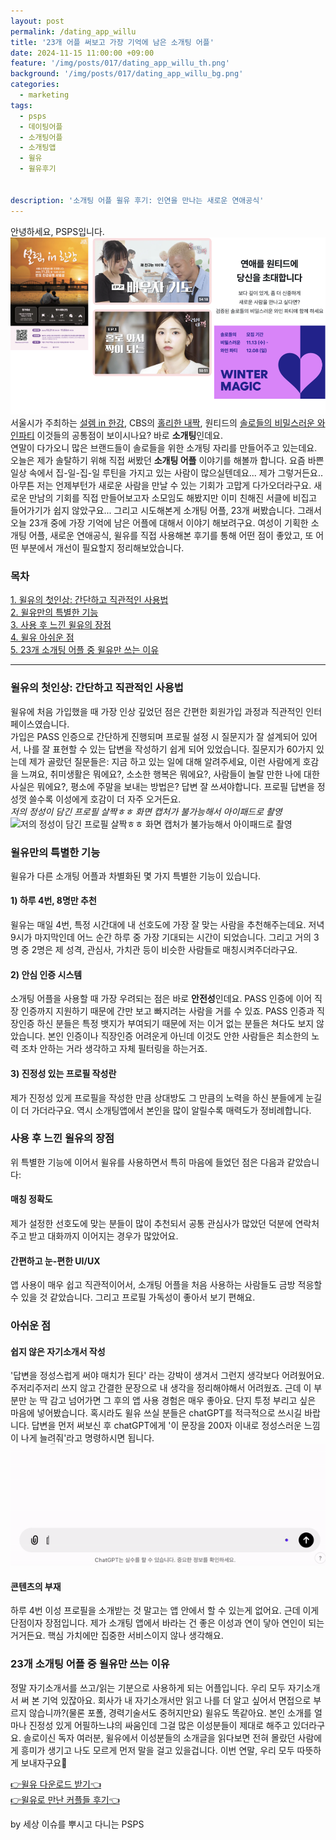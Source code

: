 ```yaml
---
layout: post
permalink: /dating_app_willu
title: '23개 어플 써보고 가장 기억에 남은 소개팅 어플'
date: 2024-11-15 11:00:00 +09:00
feature: '/img/posts/017/dating_app_willu_th.png'
background: '/img/posts/017/dating_app_willu_bg.png'
categories:
  - marketing
tags:
  - psps
  - 데이팅어플
  - 소개팅어플
  - 소개팅앱
  - 윌유
  - 윌유후기


description: '소개팅 어플 윌유 후기: 인연을 만나는 새로운 연애공식'
---
```


안녕하세요, PSPS입니다.  
![2024년 다양한 소개팅 이벤트들](/img/posts/017/brands_dating_event.png)
서울시가 주최하는 [설렘 in 한강](https://hangang.seoul.go.kr/www/eventMng/detail.do?srchType=list&mid=538&evntSn=247), CBS의 [홀리한 내짝](https://www.youtube.com/watch?v=kNMAvzb6um4&t=4s), 원티드의 [솔로들의 비밀스러운 와인파티](https://www.wanted.co.kr/events/wintermagic2024?trk=feed_main-feed-card_feed-article-content) 이것들의 공통점이 보이시나요? 바로 **소개팅**인데요.  
연말이 다가오니 많은 브랜드들이 솔로들을 위한 소개팅 자리를 만들어주고 있는데요. 오늘은 제가 솔탈하기 위해 직접 써봤던 **소개팅 어플** 이야기를 해볼까 합니다.
요즘 바쁜 일상 속에서 집-일-집-일 루틴을 가지고 있는 사람이 많으실텐데요... 제가 그렇거든요.. 아무튼 저는 언제부턴가 새로운 사람을 만날 수 있는 기회가 고맙게 다가오더라구요. 새로운 만남의 기회를 직접 만들어보고자 소모임도 해봤지만 이미 친해진 서클에 비집고 들어가기가 쉽지 않았구요... 그리고 시도해본게 소개팅 어플, 23개 써봤습니다. 그래서 오늘 23개 중에 가장 기억에 남은 어플에 대해서 이야기 해보려구요. 여성이 기획한 소개팅 어플, 새로운 연애공식, 윌유를 직접 사용해본 후기를 통해 어떤 점이 좋았고, 또 어떤 부분에서 개선이 필요할지 정리해보았습니다.

### 목차
<a href = "#윌유의-첫인상:-간단하고-직관적인-사용법">1. 윌유의 첫인상: 간단하고 직관적인 사용법</a><br>
<a href = "#윌유만의-특별한-기능">2. 윌유만의 특별한 기능</a><br>
<a href = "#사용-후-느낀-윌유의-장점">3. 사용 후 느낀 윌유의 장점</a><br>
<a href = "#아쉬운-점">4. 윌유 아쉬운 점</a><br>
<a href = "#23개-소개팅-어플-중-윌유만-쓰는-이유">5. 23개 소개팅 어플 중 윌유만 쓰는 이유</a><br>
<hr>

### 윌유의 첫인상: 간단하고 직관적인 사용법

윌유에 처음 가입했을 때 가장 인상 깊었던 점은 간편한 회원가입 과정과 직관적인 인터페이스였습니다.  
가입은 PASS 인증으로 간단하게 진행되며 프로필 설정 시 질문지가 잘 설계되어 있어서, 나를 잘 표현할 수 있는 답변을 작성하기 쉽게 되어 있었습니다. 질문지가 60가지 있는데 제가 골랐던 질문들은: 지금 하고 있는 일에 대해 알려주세요, 이런 사람에게 호감을 느껴요, 취미생활은 뭐에요?, 소소한 행복은 뭐에요?, 사람들이 놀랄 만한 나에 대한 사실은 뭐에요?, 평소에 주말을 보내는 방법은? 답변 잘 쓰셔야합니다. 프로필 답변을 정성껏 쓸수록 이성에게 호감이 더 자주 오거든요.<br>
*저의 정성이 담긴 프로필 살짝ㅎㅎ 화면 캡처가 불가능해서 아이패드로 촬영*<br>
![저의 정성이 담긴 프로필 살짝ㅎㅎ 화면 캡처가 불가능해서 아이패드로 촬영](/img/posts/017/willu_profile_screenshop_block.gif)

### 윌유만의 특별한 기능

윌유가 다른 소개팅 어플과 차별화된 몇 가지 특별한 기능이 있습니다.

#### 1) 하루 4번, 8명만 추천
윌유는 매일 4번, 특정 시간대에 내 선호도에 가장 잘 맞는 사람을 추천해주는데요. 저녁 9시가 마지막인데 어느 순간 하루 중 가장 기대되는 시간이 되었습니다. 그리고 거의 3명 중 2명은 제 성격, 관심사, 가치관 등이 비슷한 사람들로 매칭시켜주더라구요.

#### 2) 안심 인증 시스템  
소개팅 어플을 사용할 때 가장 우려되는 점은 바로 **안전성**인데요. PASS 인증에 이어 직장 인증까지 지원하기 때문에 간만 보고 빠지려는 사람을 거를 수 있죠. PASS 인증과 직장인증 하신 분들은 특정 뱃지가 부여되기 때문에 저는 이거 없는 분들은 쳐다도 보지 않았습니다. 본인 인증이나 직장인증 어려운게 아닌데 이것도 안한 사람들은 최소한의 노력 조차 안하는 거라 생각하고 자체 필터링을 하는거죠.

#### 3) 진정성 있는 프로필 작성란
제가 진정성 있게 프로필을 작성한 만큼 상대방도 그 만큼의 노력을 하신 분들에게 눈길이 더 가더라구요. 역시 소개팅앱에서 본인을 많이 알릴수록 매력도가 정비례합니다.



### 사용 후 느낀 윌유의 장점

위 특별한 기능에 이어서 윌유를 사용하면서 특히 마음에 들었던 점은 다음과 같았습니다:

#### **매칭 정확도**
제가 설정한 선호도에 맞는 분들이 많이 추천되서 공통 관심사가 많았던 덕분에 연락처 주고 받고 대화까지 이어지는 경우가 많았어요.

#### **간편하고 눈-편한 UI/UX**  
앱 사용이 매우 쉽고 직관적이어서, 소개팅 어플을 처음 사용하는 사람들도 금방 적응할 수 있을 것 같았습니다. 그리고 프로필 가독성이 좋아서 보기 편해요. 

### 아쉬운 점

#### 쉽지 않은 자기소개서 작성
'답변을 정성스럽게 써야 매치가 된다' 라는 강박이 생겨서 그런지 생각보다 어려웠어요. 주저리주저리 쓰지 않고 간결한 문장으로 내 생각을 정리해야해서 어려웠죠. 근데 이 부분만 눈 딱 감고 넘어가면 그 후의 앱 사용 경험은 매우 좋아요. 단지 투정 부리고 싶은 마음에 넣어봤습니다. 혹시라도 윌유 쓰실 분들은 chatGPT를 적극적으로 쓰시길 바랍니다. 답변을 먼저 써보신 후 chatGPT에게 '이 문장을 200자 이내로 정성스러운 느낌이 나게 늘려줘'라고 명령하시면 됩니다.<br>
![ChatGPT 활용하기](/img/posts/017/chatgpt_willu_prompt_upgrade.gif)

#### 콘텐츠의 부재
하루 4번 이성 프로필을 소개받는 것 말고는 앱 안에서 할 수 있는게 없어요. 근데 이게 단점이자 장점입니다. 제가 소개팅 앱에서 바라는 건 좋은 이성과 연이 닿아 연인이 되는거거든요. 핵심 가치에만 집중한 서비스이지 않나 생각해요.


### 23개 소개팅 어플 중 윌유만 쓰는 이유
정말 자기소개서를 쓰고/읽는 기분으로 사용하게 되는 어플입니다. 우리 모두 자기소개서 써 본 기억 있잖아요. 회사가 내 자기소개서만 읽고 나를 더 알고 싶어서 면접으로 부르지 않습니까?(물론 포폴, 경력기술서도 중허지만요) 윌유도 똑같아요. 본인 소개를 얼마나 진정성 있게 어필하느냐의 싸움인데 그걸 많은 이성분들이 제대로 해주고 있더라구요. 솔로이신 독자 여러분, 윌유에서 이성분들의 소개글을 읽다보면 전혀 몰랐던 사람에게 흥미가 생기고 나도 모르게 먼저 말을 걸고 있을겁니다. 이번 연말, 우리 모두 따뜻하게 보내자구요🤝 

[👉윌유 다운로드 받기👈](https://willu.page.link/C7rNLCsrMpSQnPu48)<br>
[👉윌유로 만난 커플들 후기👈](https://blog.naver.com/willu-official)

by 세상 이슈를 뿌시고 다니는 PSPS

